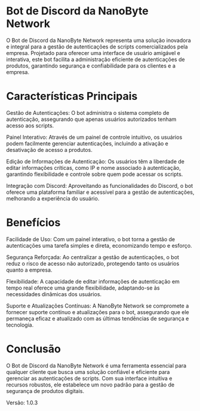 # Bot de Discord da NanoByte Network

O Bot de Discord da NanoByte Network representa uma solução inovadora e integral para a gestão de autenticações de scripts comercializados pela empresa. Projetado para oferecer uma interface de usuário amigável e interativa, este bot facilita a administração eficiente de autenticações de produtos, garantindo segurança e confiabilidade para os clientes e a empresa.

# Características Principais

Gestão de Autenticações: O bot administra o sistema completo de autenticação, assegurando que apenas usuários autorizados tenham acesso aos scripts.

Painel Interativo: Através de um painel de controle intuitivo, os usuários podem facilmente gerenciar autenticações, incluindo a ativação e desativação de acesso a produtos.

Edição de Informações de Autenticação: Os usuários têm a liberdade de editar informações críticas, como IP e nome associado à autenticação, garantindo flexibilidade e controle sobre quem pode acessar os scripts.

Integração com Discord: Aproveitando as funcionalidades do Discord, o bot oferece uma plataforma familiar e acessível para a gestão de autenticações, melhorando a experiência do usuário.

# Benefícios

Facilidade de Uso: Com um painel interativo, o bot torna a gestão de autenticações uma tarefa simples e direta, economizando tempo e esforço.

Segurança Reforçada: Ao centralizar a gestão de autenticações, o bot reduz o risco de acesso não autorizado, protegendo tanto os usuários quanto a empresa.

Flexibilidade: A capacidade de editar informações de autenticação em tempo real oferece uma grande flexibilidade, adaptando-se às necessidades dinâmicas dos usuários.

Suporte e Atualizações Contínuas: A NanoByte Network se compromete a fornecer suporte contínuo e atualizações para o bot, assegurando que ele permaneça eficaz e atualizado com as últimas tendências de segurança e tecnologia.

# Conclusão
 
O Bot de Discord da NanoByte Network é uma ferramenta essencial para qualquer cliente que busca uma solução confiável e eficiente para gerenciar as autenticações de scripts. Com sua interface intuitiva e recursos robustos, ele estabelece um novo padrão para a gestão de segurança de produtos digitais.

Versão: 1.0.3